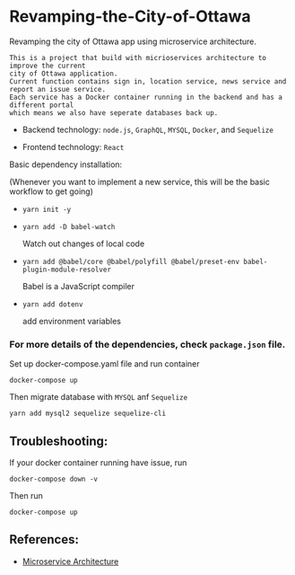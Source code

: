 # Revamping-the-City-of-Ottawa
Revamping the city of Ottawa app using microservice architecture.

    This is a project that build with micrioservices architecture to improve the current 
    city of Ottawa application.  
    Current function contains sign in, location service, news service and report an issue service.
    Each service has a Docker container running in the backend and has a different portal 
    which means we also have seperate databases back up.

* Backend technology: `node.js`, `GraphQL`, `MYSQL`, `Docker`, and `Sequelize`

* Frontend technology: `React`


Basic dependency installation:

(Whenever you want to implement a new service, this will be the basic workflow to get going)

* `yarn init -y`

* `yarn add -D babel-watch`

    Watch out changes of local code 

* `yarn add @babel/core @babel/polyfill @babel/preset-env babel-plugin-module-resolver`

    Babel is a JavaScript compiler 

* `yarn add dotenv`

    add environment variables

### For more details of the dependencies, check `package.json` file.

Set up docker-compose.yaml file and run container 

    docker-compose up

Then migrate database with `MYSQL` anf `Sequelize`

    yarn add mysql2 sequelize sequelize-cli


## Troubleshooting:

If your docker container running have issue, run 

    docker-compose down -v

Then run 

    docker-compose up

## References:

* [Microservice Architecture](https://microservices.io)
